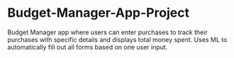 # Budget-Manager-App-Project
Budget Manager app where users can enter purchases to track their purchases with specific details and displays total money spent. Uses ML to automatically fill out all forms based on one user input.
